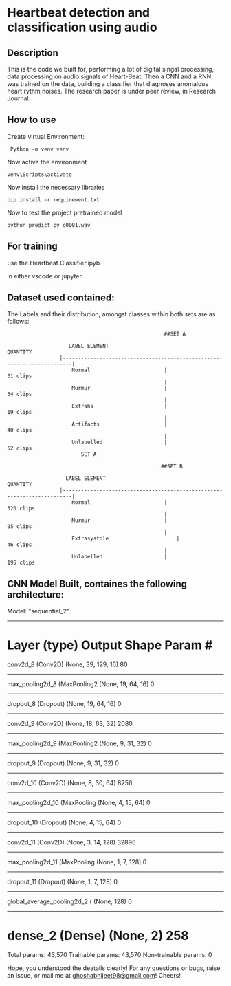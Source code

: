 # Heartbeat detection and classification using audio 

## Description
This is the code we built for, performing a lot of digital singal processing, data processing on audio signals of Heart-Beat. Then a CNN and a RNN was trained on the data, building a classifier that diagnoses anomalous heart rythm noises. The research paper is under peer review, in Research Journal.

## How to use

Create virtual Environment:  

```
 Python -m venv venv 
```
Now active the environment
```
venv\Scripts\activate
```
Now install the necessary libraries
```
pip install -r requirement.txt
```

Now to test the project pretrained model
```
python predict.py c0001.wav
```


## For training 

use the Heartbeat Classifier.ipyb

in either vscode or jupyter

## Dataset used contained:

The Labels and their distribution, amongst classes within both sets are as follows:

                                                       ##SET A
                                                       
                        LABEL ELEMENT                                     QUANTITY
                     |-------------------------------------------------------------------------|
                         Normal                        |                 31 clips
                                                       |
                         Murmur                        |                 34 clips                
                                                       |
                         Extrahs                       |                 19 clips
                                                       |
                         Artifacts                     |                 40 clips
                                                       |
                         Unlabelled                    |                 52 clips
                            SET A
                                                       
                                                      ##SET B
                       
                       LABEL ELEMENT                                     QUANTITY
                     |-------------------------------------------------------------------------|
                         Normal                        |                 320 clips
                                                       |
                         Murmur                        |                 95 clips          
                                                       |
                         Extrasystole                      |                 46 clips
                                                       |
                         Unlabelled                    |                 195 clips
                                                      


## CNN Model Built, containes the following architecture:
Model: "sequential_2"
_________________________________________________________________
Layer (type)                 Output Shape              Param #   
=================================================================
conv2d_8 (Conv2D)            (None, 39, 129, 16)       80        
_________________________________________________________________
max_pooling2d_8 (MaxPooling2 (None, 19, 64, 16)        0         
_________________________________________________________________
dropout_8 (Dropout)          (None, 19, 64, 16)        0         
_________________________________________________________________
conv2d_9 (Conv2D)            (None, 18, 63, 32)        2080      
_________________________________________________________________
max_pooling2d_9 (MaxPooling2 (None, 9, 31, 32)         0         
_________________________________________________________________
dropout_9 (Dropout)          (None, 9, 31, 32)         0         
_________________________________________________________________
conv2d_10 (Conv2D)           (None, 8, 30, 64)         8256      
_________________________________________________________________
max_pooling2d_10 (MaxPooling (None, 4, 15, 64)         0         
_________________________________________________________________
dropout_10 (Dropout)         (None, 4, 15, 64)         0         
_________________________________________________________________
conv2d_11 (Conv2D)           (None, 3, 14, 128)        32896     
_________________________________________________________________
max_pooling2d_11 (MaxPooling (None, 1, 7, 128)         0         
_________________________________________________________________
dropout_11 (Dropout)         (None, 1, 7, 128)         0         
_________________________________________________________________
global_average_pooling2d_2 ( (None, 128)               0         
_________________________________________________________________
dense_2 (Dense)              (None, 2)                 258       
=================================================================
Total params: 43,570
Trainable params: 43,570
Non-trainable params: 0


Hope, you understood the deatails clearly! For any questions or bugs, raise an issue, or mail me at ghoshabhijeet98@gmail.com!  Cheers!
